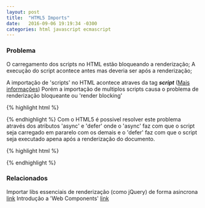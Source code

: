 ```yaml
---
layout: post
title:  "HTML5 Imports"
date:   2016-09-06 19:19:34 -0300
categories: html javascript ecmascript
---
```


### Problema
O carregamento dos scripts no HTML estão bloqueando a renderização;
A execução do script acontece antes mas deveria ser após a renderização;


A importação de 'scripts' no HTML acontece atraves da tag <i><b>script</b></i> ([Mais informações][mdn-script]) Porém a importação de multiplos scripts causa o problema de renderização bloqueante ou 'render blocking'

{% highlight html %}
<script src="exemplo1.js"></script>
<script src="exemplo2.js"></script>
<script src="exemplo3.js"></script>
{% endhighlight %}
Com o HTML5 é possivel resolver este problema através dos atributos 'async' e 'defer' onde o 'async' faz com que o script seja carregado em pararelo com os demais e o 'defer' faz com que o script seja executado apena após a renderização do documento.

{% highlight html %}
<script async defer src="exemplo1.js"></script>
<script async defer src="exemplo2.js"></script>
<script async defer src="exemplo3.js"></script>
{% endhighlight %}

### Relacionados

Importar libs essenciais de renderização (como jQuery) de forma asincrona [link][async-advanced]
Introdução a 'Web Components' [link][web-components]

[mdn-script]: https://developer.mozilla.org/pt-BR/docs/Web/HTML/Element/script
[async-advanced]: https://varvy.com/pagespeed/critical-render-path.html
[web-components]: http://webcomponents.org/articles/introduction-to-html-imports/

